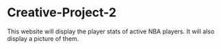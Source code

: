 # Creative-Project-2
This website will display the player stats of active NBA players. It will also display a picture of them. 
